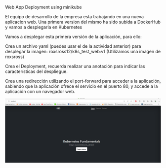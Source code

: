 Web App Deployment using minikube

El equipo de desarrollo de la empresa esta trabajando en una nueva aplicacion web. 
Una primera version del mismo ha sido subida a DockerHub y vamos a desplegarla en Kubernetes

Vamos a desplegar esta primera versión de la aplicación, para ello:

Crea un archivo yaml (puedes usar el de la actividad anterior) para desplegar la imagen: roxsross12/k8s_test_web:v1 (Utilizamos una imagen de roxsross)

Crea el Deployment, recuerda realizar una anotación para indicar las características del despliegue.

Crea una redirección utilizando el port-forward para acceder a la aplicación, sabiendo que la aplicación ofrece el servicio en el puerto 80, y accede a la aplicación con un navegador web.

![alt text](image.png)